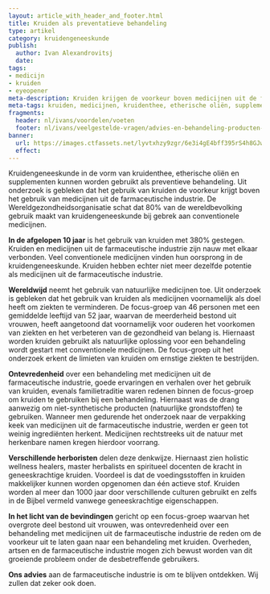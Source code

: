 ```yaml
---
layout: article_with_header_and_footer.html
title: Kruiden als preventatieve behandeling
type: artikel
category: kruidengeneeskunde
publish:
  author: Ivan Alexandrovitsj
  date: 
tags:
- medicijn
- kruiden
- eyeopener
meta-description: Kruiden krijgen de voorkeur boven medicijnen uit de farmaceutische industrie. Lees ons artikel. Ontdek de inzichten van Ivan's Herbs. Maak kennis met kruiden uit Siberië.
meta-tags: kruiden, medicijnen, kruidenthee, etherische oliën, supplementen, behandeling, kruidengeneeskunde, farmaceutische industrie, artikel
fragments:
  header: nl/ivans/voordelen/voeten
  footer: nl/ivans/veelgestelde-vragen/advies-en-behandeling-producten-ivans-herbs
banner: 
  url: https://images.ctfassets.net/lyvtxhzy9zgr/6e3i4gE4bff395rS4h8GJw/8292e1d2ef8b74ef5deefbcbfe26faf0/14.png?fm=jpg&q=50
  effect:
---
```

Kruidengeneeskunde in de vorm van kruidenthee, etherische oliën en supplementen kunnen worden gebruikt als preventieve behandeling. Uit onderzoek is gebleken dat het gebruik van kruiden de voorkeur krijgt boven het gebruik van medicijnen uit de farmaceutische industrie. De Wereldgezondheidsorganisatie schat dat 80% van de wereldbevolking gebruik maakt van kruidengeneeskunde bij gebrek aan conventionele medicijnen. 

**In de afgelopen 10 jaar** is het gebruik van kruiden met 380% gestegen. Kruiden en medicijnen uit de farmaceutische industrie zijn nauw met elkaar verbonden. Veel conventionele medicijnen vinden hun oorsprong in de kruidengeneeskunde. Kruiden hebben echter niet meer dezelfde potentie als medicijnen uit de farmaceutische industrie.

**Wereldwijd** neemt het gebruik van natuurlijke medicijnen toe. Uit onderzoek is gebleken dat het gebruik van kruiden als medicijnen voornamelijk als doel heeft om ziekten te verminderen. De focus-groep van 46 personen met een gemiddelde leeftijd van 52 jaar, waarvan de meerderheid bestond uit vrouwen, heeft aangetoond dat voornamelijk voor ouderen het voorkomen van ziekten en het verbeteren van de gezondheid van belang is. Hiernaast worden kruiden gebruikt als natuurlijke oplossing voor een behandeling wordt gestart met conventionele medicijnen. De focus-groep uit het onderzoek erkent de limieten van kruiden om ernstige ziekten te bestrijden.

**Ontevredenheid** over een behandeling met medicijnen uit de farmaceutische industrie, goede ervaringen en verhalen over het gebruik van kruiden, evenals familietraditie waren redenen binnen de focus-groep om kruiden te gebruiken bij een behandeling. Hiernaast was de drang aanwezig om niet-synthetische producten (natuurlijke grondstoffen) te gebruiken. Wanneer men gedurende het onderzoek naar de verpakking keek van medicijnen uit de farmaceutische industrie, werden er geen tot weinig ingrediënten herkent. Medicijnen rechtstreeks uit de natuur met herkenbare namen kregen hierdoor voorrang. 

**Verschillende herboristen** delen deze denkwijze. Hiernaast zien holistic wellness healers, master herbalists en spiritueel docenten de kracht in geneeskrachtige kruiden. Voordeel is dat de voedingsstoffen in kruiden makkelijker kunnen worden opgenomen dan één actieve stof. Kruiden worden al meer dan 1000 jaar door verschillende culturen gebruikt en zelfs in de Bijbel vermeld vanwege geneeskrachtige eigenschappen.

**In het licht van de bevindingen** gericht op een focus-groep waarvan het overgrote deel bestond uit vrouwen, was ontevredenheid over een behandeling met medicijnen uit de farmaceutische industrie de reden om de voorkeur uit te laten gaan naar een behandeling met kruiden. Overheden, artsen en de farmaceutische industrie mogen zich bewust worden van dit groeiende probleem onder de desbetreffende gebruikers. 

**Ons advies** aan de farmaceutische industrie is om te blijven ontdekken. Wij zullen dat zeker ook doen.
